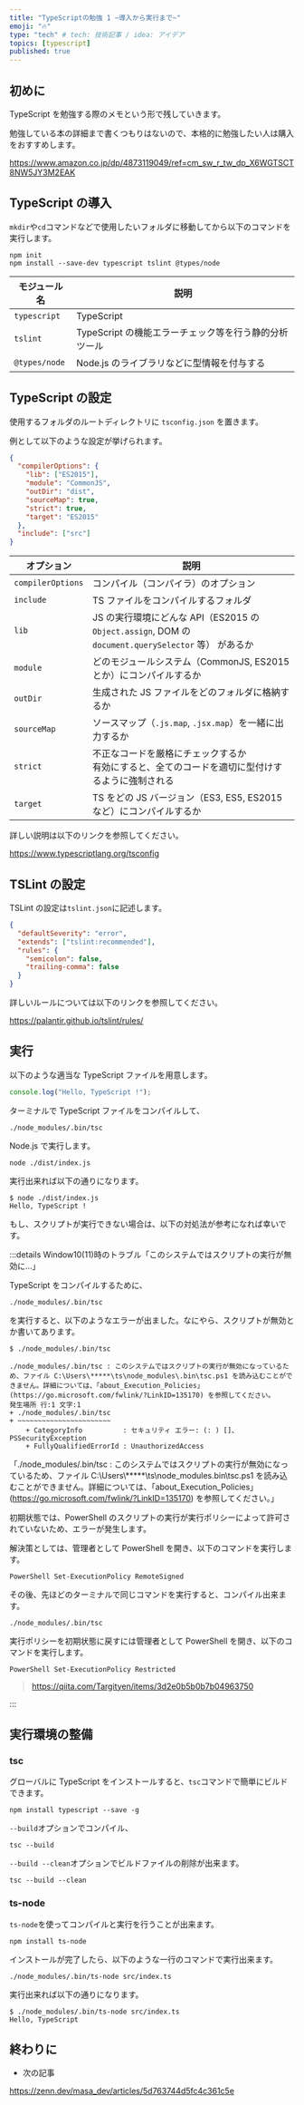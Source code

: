 ```yaml
---
title: "TypeScriptの勉強 1 ~導入から実行まで~"
emoji: "🔥"
type: "tech" # tech: 技術記事 / idea: アイデア
topics: [typescript]
published: true
---
```


## 初めに

TypeScript を勉強する際のメモという形で残していきます。

勉強している本の詳細まで書くつもりはないので、本格的に勉強したい人は購入をおすすめします。

https://www.amazon.co.jp/dp/4873119049/ref=cm_sw_r_tw_dp_X6WGTSCT8NW5JY3M2EAK

## TypeScript の導入

`mkdir`や`cd`コマンドなどで使用したいフォルダに移動してから以下のコマンドを実行します。

```
npm init
npm install --save-dev typescript tslint @types/node
```

| モジュール名  | 説明                                                  |
| ------------- | ----------------------------------------------------- |
| `typescript`  | TypeScript                                            |
| `tslint`      | TypeScript の機能エラーチェック等を行う静的分析ツール |
| `@types/node` | Node.js のライブラリなどに型情報を付与する            |

## TypeScript の設定

使用するフォルダのルートディレクトリに `tsconfig.json` を置きます。

例として以下のような設定が挙げられます。

```json
{
  "compilerOptions": {
    "lib": ["ES2015"],
    "module": "CommonJS",
    "outDir": "dist",
    "sourceMap": true,
    "strict": true,
    "target": "ES2015"
  },
  "include": ["src"]
}
```

| オプション        | 説明                                                                                                |
| ----------------- | --------------------------------------------------------------------------------------------------- |
| `compilerOptions` | コンパイル（コンパイラ）のオプション                                                                |
| `include`         | TS ファイルをコンパイルするフォルダ                                                                 |
| `lib`             | JS の実行環境にどんな API（ES2015 の `Object.assign`, DOM の `document.querySelector` 等） があるか |
| `module`          | どのモジュールシステム（CommonJS, ES2015 とか）にコンパイルするか                                   |
| `outDir`          | 生成された JS ファイルをどのフォルダに格納するか                                                    |
| `sourceMap`       | ソースマップ（`.js.map`, `.jsx.map`）を一緒に出力するか                                             |
| `strict`          | 不正なコードを厳格にチェックするか<br>有効にすると、全てのコードを適切に型付けするように強制される  |
| `target`          | TS をどの JS バージョン（ES3, ES5, ES2015 など）にコンパイルするか                                  |

詳しい説明は以下のリンクを参照してください。

https://www.typescriptlang.org/tsconfig

## TSLint の設定

TSLint の設定は`tslint.json`に記述します。

```json
{
  "defaultSeverity": "error",
  "extends": ["tslint:recommended"],
  "rules": {
    "semicolon": false,
    "trailing-comma": false
  }
}
```

詳しいルールについては以下のリンクを参照してください。

https://palantir.github.io/tslint/rules/

## 実行

以下のような適当な TypeScript ファイルを用意します。

```ts:src/index.ts
console.log("Hello, TypeScript !");
```

ターミナルで TypeScript ファイルをコンパイルして、

```
./node_modules/.bin/tsc
```

Node.js で実行します。

```
node ./dist/index.js
```

実行出来れば以下の通りになります。

```
$ node ./dist/index.js
Hello, TypeScript !
```

もし、スクリプトが実行できない場合は、以下の対処法が参考になれば幸いです。

:::details Window10(11)時のトラブル「このシステムではスクリプトの実行が無効に…」

TypeScript をコンパイルするために、

```
./node_modules/.bin/tsc
```

を実行すると、以下のようなエラーが出ました。なにやら、スクリプトが無効とか書いてあります。

```
$ ./node_modules/.bin/tsc

./node_modules/.bin/tsc : このシステムではスクリプトの実行が無効になっているため、ファイル C:\Users\*****\ts\node_modules\.bin\tsc.ps1 を読み込むことができません。詳細については、「about_Execution_Policies」(https://go.microsoft.com/fwlink/?LinkID=135170) を参照してください。
発生場所 行:1 文字:1
+ ./node_modules/.bin/tsc
+ ~~~~~~~~~~~~~~~~~~~~~~~
    + CategoryInfo          : セキュリティ エラー: (: ) []、PSSecurityException
    + FullyQualifiedErrorId : UnauthorizedAccess
```

「./node_modules/.bin/tsc : このシステムではスクリプトの実行が無効になっているため、ファイル C:\Users\\\*\*\*\*\*\ts\node_modules\.bin\tsc.ps1 を読み込むことができません。詳細については、「about_Execution_Policies」(https://go.microsoft.com/fwlink/?LinkID=135170) を参照してください。」

初期状態では、PowerShell のスクリプトの実行が実行ポリシーによって許可されていないため、エラーが発生します。

解決策としては、管理者として PowerShell を開き、以下のコマンドを実行します。

```
PowerShell Set-ExecutionPolicy RemoteSigned
```

その後、先ほどのターミナルで同じコマンドを実行すると、コンパイル出来ます。

```
./node_modules/.bin/tsc
```

実行ポリシーを初期状態に戻すには管理者として PowerShell を開き、以下のコマンドを実行します。

```
PowerShell Set-ExecutionPolicy Restricted
```

> https://qiita.com/Targityen/items/3d2e0b5b0b7b04963750

:::

## 実行環境の整備

### tsc

グローバルに TypeScript をインストールすると、`tsc`コマンドで簡単にビルドできます。

```
npm install typescript --save -g
```

`--build`オプションでコンパイル、

```
tsc --build
```

`--build --clean`オプションでビルドファイルの削除が出来ます。

```
tsc --build --clean
```

### ts-node

`ts-node`を使ってコンパイルと実行を行うことが出来ます。

```
npm install ts-node
```

インストールが完了したら、以下のような一行のコマンドで実行出来ます。

```
./node_modules/.bin/ts-node src/index.ts
```

実行出来れば以下の通りになります。

```
$ ./node_modules/.bin/ts-node src/index.ts
Hello, TypeScript
```

## 終わりに

- 次の記事

https://zenn.dev/masa_dev/articles/5d763744d5fc4c361c5e
